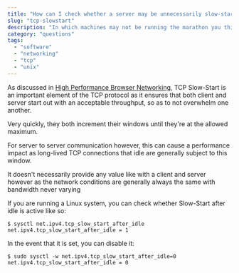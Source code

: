 ```yaml
---
title: "How can I check whether a server may be unnecessarily slow-starting?"
slug: "tcp-slowstart"
description: "In which machines may not be running the marathon you think they are"
category: "questions"
tags:
  - "software"
  - "networking"
  - "tcp"
  - "unix"
---
```


As discussed in [High Performance Browser Networking](https://hpbn.co/), TCP Slow-Start is an important element of the TCP protocol as it ensures that both client and server start out with an acceptable throughput, so as to not overwhelm one another.

Very quickly, they both increment their windows until they're at the allowed maximum.

For server to server communication however, this can cause a performance impact as long-lived TCP connections that idle are generally subject to this window.

It doesn't necessarily provide any value like with a client and server however as the network conditions are generally always the same with bandwidth never varying

If you are running a Linux system, you can check whether Slow-Start after idle is active like so:

```console
$ sysctl net.ipv4.tcp_slow_start_after_idle
net.ipv4.tcp_slow_start_after_idle = 1
```

In the event that it is set, you can disable it:

```
$ sudo sysctl -w net.ipv4.tcp_slow_start_after_idle=0
net.ipv4.tcp_slow_start_after_idle = 0
```